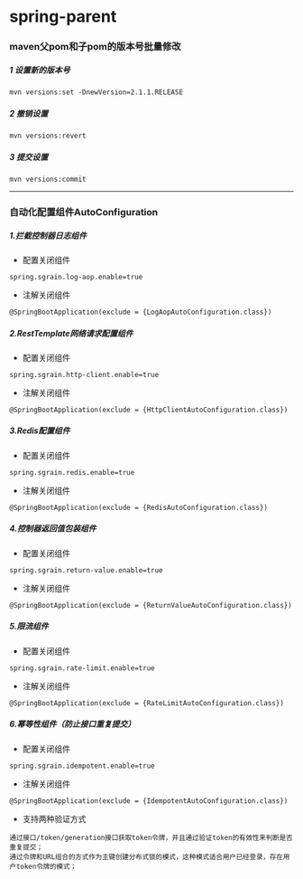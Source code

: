# spring-parent
### maven父pom和子pom的版本号批量修改

##### 1 设置新的版本号

```
mvn versions:set -DnewVersion=2.1.1.RELEASE
```

##### 2 撤销设置

```
mvn versions:revert
```

##### 3 提交设置

```
mvn versions:commit
```
------
### 自动化配置组件AutoConfiguration
##### 1.拦截控制器日志组件

- 配置关闭组件

```
spring.sgrain.log-aop.enable=true
```

- 注解关闭组件

```
@SpringBootApplication(exclude = {LogAopAutoConfiguration.class})
```

##### 2.RestTemplate网络请求配置组件

- 配置关闭组件

```
spring.sgrain.http-client.enable=true
```

- 注解关闭组件

```
@SpringBootApplication(exclude = {HttpClientAutoConfiguration.class})
```

##### 3.Redis配置组件

- 配置关闭组件

```
spring.sgrain.redis.enable=true
```

- 注解关闭组件

```
@SpringBootApplication(exclude = {RedisAutoConfiguration.class})
```

##### 4.控制器返回值包装组件

- 配置关闭组件

```
spring.sgrain.return-value.enable=true
```

- 注解关闭组件

```
@SpringBootApplication(exclude = {ReturnValueAutoConfiguration.class})
```

##### 5.限流组件

- 配置关闭组件

```
spring.sgrain.rate-limit.enable=true
```

- 注解关闭组件

```
@SpringBootApplication(exclude = {RateLimitAutoConfiguration.class})
```

##### 6.幂等性组件（防止接口重复提交）

- 配置关闭组件

```
spring.sgrain.idempotent.enable=true
```

- 注解关闭组件

```
@SpringBootApplication(exclude = {IdempotentAutoConfiguration.class})
```

- 支持两种验证方式

```
通过接口/token/generation接口获取token令牌，并且通过验证token的有效性来判断是否重复提交；
通过令牌和URL组合的方式作为主键创建分布式锁的模式，这种模式适合用户已经登录，存在用户token令牌的模式；
```